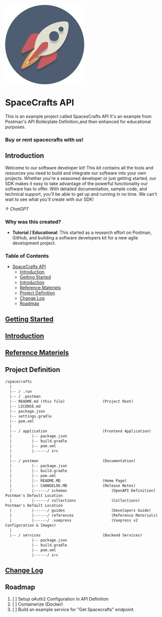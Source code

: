 <!-- HIDDEN MARKDOWN LINKS & IMAGES -->
![spacecraft.svg](postman/.vuepress/public/images/spacecraft-256x256.png)

# SpaceCrafts API #

This is an example project called SpacesCrafts API
It's an example from Postman's API Boilerplate Definition,and then enhanced for educational purposes.

<h3>Buy or rent spacecrafts with us!</h3>

## Introduction ##

Welcome to our software developer kit! This kit contains all the tools and resources you need to build and integrate our
software into your own projects. Whether you're a seasoned developer or just getting started, our SDK makes it easy to
take advantage of the powerful functionality our software has to offer. With detailed documentation, sample code, and
technical support, you'll be able to get up and running in no time. We can't wait to see what you'll create with our
SDK!

_&uarr; ChatGPT_

<h3>Why was this created?</h3>

- **Tutorial / Educational**: This started as a research effort on Postman, GitHub, and building
  a software developers kit for a new agile development project.

<h3>Table of Contents</h3>

<!-- TOC -->
* [SpaceCrafts API](#spacecrafts-api)
  * [Introduction](#introduction)
  * [Getting Started](#getting-started)
  * [Introduction](#introduction-1)
  * [Reference Materiels](#reference-materiels)
  * [Project Definition](#project-definition)
  * [Change Log](#change-log)
  * [Roadmap](#roadmap)
<!-- TOC -->

## [Getting Started](postman/guides/GETTING-STARTED.md) ##
## [Introduction](postman/guides/README.md) ##
## [Reference Materiels](postman/references/README.md) ##

## Project Definition ##

    /spacecrafts
      |
      |-- / .run
      |-- / .postman
      |-- README.md (this file)                 (Project Root)
      |-- LICENSE.md
      |-- package.json                          
      |-- settings.gradle
      |-- pom.xml
      |
      |-- / application                         (Frontend Application)
      |         |-- package.json
      |         |-- build.gradle
      |         |-- pom.xml
      |         |------/ src
      |
      |-- / postman                             (Documentation)
      |         |-- package.json
      |         |-- build.gradle
      |         |-- pom.xml
      |         |-- README.MD                   (Home Page)
      |         |-- CHANGELOG.MD                (Release Notes)
      |         |------/ schemas                    (OpenAPI Definition) Postman's Default Location
      |         |------/ collections                (Collections)  Postman's Default Location
      |         |------/ guides                     (Developers Guide) 
      |         |------/ references                 (Reference Materials)
      |         |------/ .vuepress                  (Vuepress v2 Configuration & Images)  
      |
      |-- / services                            (Backend Services)
                |-- package.json
                |-- build.gradle
                |-- pom.xml
                |------/ src


## [Change Log](postman/CHANGELOG.md) ##

## Roadmap ##

1. [ ] Setup oAuth2 Configuration in API Definition
2. [ ] Containerize (Docker)
3. [ ] Build an example service for "Get Spacecrafts" endpoint.



